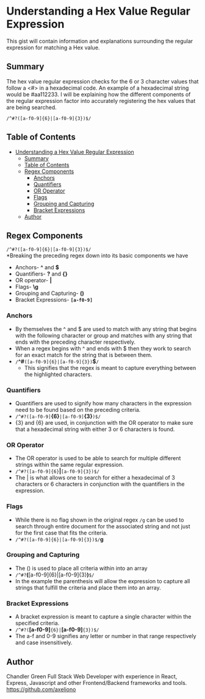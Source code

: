# Understanding a Hex Value Regular Expression

This gist will contain information and explanations surrounding the regular expression for matching a Hex value.

## Summary

The hex value regular expression checks for the 6 or 3 character values that follow a <#> in a hexadecimal code. An example of a hexadecimal string would be #aa112233. I will be explaining how the different components of the regular expression factor into accurately registering the hex values that are being searched.

`/^#?([a-f0-9]{6}|[a-f0-9]{3})$/`

## Table of Contents

- [Understanding a Hex Value Regular Expression](#understanding-a-hex-value-regular-expression)
  - [Summary](#summary)
  - [Table of Contents](#table-of-contents)
  - [Regex Components](#regex-components)
    - [Anchors](#anchors)
    - [Quantifiers](#quantifiers)
    - [OR Operator](#or-operator)
    - [Flags](#flags)
    - [Grouping and Capturing](#grouping-and-capturing)
    - [Bracket Expressions](#bracket-expressions)
  - [Author](#author)

## Regex Components
`/^#?([a-f0-9]{6}|[a-f0-9]{3})$/`  
*Breaking the preceding regex down into its basic components we have  
  * Anchors-  **^** and **$**  
  * Quantifiers-  **?** and **{}**  
  * OR operator-  **|**  
  * Flags- **\g**  
  * Grouping and Capturing- **()**  
  * Bracket Expressions- **`[a-f0-9]`**
### Anchors
* By themselves the ^ and $ are used to match with any string that begins with the following character or group and matches with any string that ends with the preceding character respectively.
* When a regex begins with ^ and ends with $ then they work to search for an exact match for the string that is between them. 
* `/`**^#**`([a-f0-9]{6}|[a-f0-9]{3})`**$**`/`
  * This signifies that the regex is meant to capture everything between the highlighted characters.

### Quantifiers
* Quantifiers are used to signify how many characters in the expression need to be found based on the preceding criteria.
* `/^#?([a-f0-9]`**{6}**`|[a-f0-9]`**{3}**`)$/`  
* {3} and {6} are used, in conjunction with the OR operator to make sure that a hexadecimal string with either 3 or 6 characters is found.

### OR Operator
* The OR operator is used to be able to search for multiple different strings within the same regular expression. 
* `/^#?([a-f0-9]{6}`**|**`[a-f0-9]{3})$/`  
* The | is what allows one to search for either a hexadecimal of 3 characters or 6 characters in conjunction with the quantifiers in the expression.

### Flags
* While there is no flag shown in the original regex `/g` can be used to search through entire document for the associated string and not just for the first case that fits the criteria.
* `/^#?([a-f0-9]{6}|[a-f0-9]{3})$/`**g**

### Grouping and Capturing
* The () is used to place all criteria within into an array
* `/^#?`**(**[a-f0-9]{6}|[a-f0-9]{3}**)**`$/`
* In the example the parenthesis will allow the expression to capture all strings that fulfill the criteria and place them into an array.

### Bracket Expressions
* A bracket expression is meant to capture a single character within the specified criteria.
* `/^#?(`**[a-f0-9]**`{6}|`**[a-f0-9]**`{3})$/`
* The a-f and 0-9 signifies any letter or number in that range respectively and case insensitively. 

## Author
Chandler Green 
Full Stack Web Developer with experience in React, Express, Javascript and other Frontend/Backend frameworks and tools.
https://github.com/axeliono


